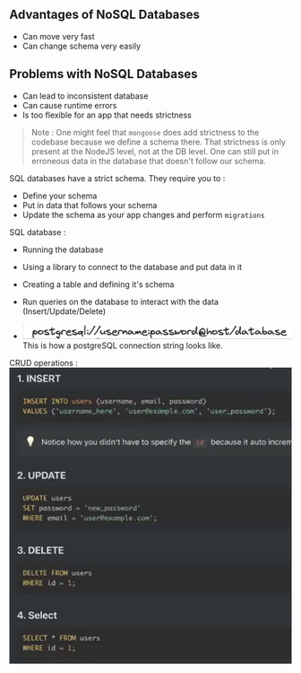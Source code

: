 ## Advantages of NoSQL Databases
- Can move very fast
- Can change schema very easily 
## Problems with NoSQL Databases
- Can lead to inconsistent database
- Can cause runtime errors
- Is too flexible for an app that needs strictness

> Note : One might feel that `mongoose` does add strictness to the codebase because we define a schema there. That strictness is only present at the NodeJS level, not at the DB level. One can still put in erroneous data in the database that doesn't follow our schema.

SQL databases have a strict schema. They require you to :
- Define your schema
- Put in data that follows your schema
- Update the schema as your app changes and perform `migrations`

SQL database :
- Running the database
- Using a library to connect to the database and put data in it
- Creating a table and defining it's schema
- Run queries on the database to interact with the data (Insert/Update/Delete)

- ![](../attachments/Pasted%20image%2020240911225929.png) This is how a postgreSQL connection string looks like.

CRUD operations :
![](../attachments/Pasted%20image%2020240911230324.png)

 



